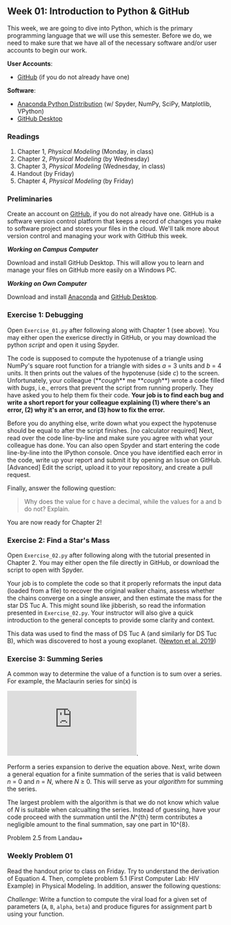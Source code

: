 ## Week 01: Introduction to Python & GitHub

This week, we are going to dive into Python, which is the primary programming
language that we will use this semester. Before we do, we need to make sure that
we have all of the necessary software and/or user accounts to begin our work.

**User Accounts**:
 - [GitHub](https://github.com) (if you do not already have one)

**Software**:
 - [Anaconda Python Distribution](https://www.anaconda.com/distribution/) (w/ Spyder, NumPy, SciPy, Matplotlib, VPython)
 - [GitHub Desktop](https://desktop.github.com/)

### Readings
 1. Chapter 1, _Physical Modeling_ (Monday, in class)
 2. Chapter 2, _Physical Modeling_ (by Wednesday)
 3. Chapter 3, _Physical Modeling_ (Wednesday, in class)
 4. Handout (by Friday)
 5. Chapter 4, _Physical Modeling_ (by Friday)

### Preliminaries

Create an account on [GitHub](https://github.com), if you do not already have one.
GitHub is a software version control platform that keeps a record of changes you
make to software project and stores your files in the cloud. We'll talk more about
version control and managing your work with GitHub this week.

__*Working on Campus Computer*__

Download and install GitHub Desktop. This will allow you to learn
and manage your files on GitHub more easily on a Windows PC.

__*Working on Own Computer*__

Download and install [Anaconda](https://www.anaconda.com/distribution/) and
[GitHub Desktop](https://desktop.github.com/).

### Exercise 1: Debugging

Open `Exercise_01.py` after following along with Chapter 1 (see above). You may
either open the exericse directly in GitHub, or you may download the python
_script_ and open it using Spyder.

The code is supposed to compute the hypotenuse of a triangle using NumPy's square
root function for a triangle with sides *a* = 3 units and *b* = 4 units. It then
prints out the values of the hypotenuse (side *c*) to the screen. Unfortunately,
your colleague (\*\**cough*\*\* me \*\**cough*\*\*) wrote a code filled with *bugs*, i.e.,
errors that prevent the script from running properly. They have asked you to help
them fix their code. __Your job is to find each bug and write a short report for
your colleague explaining (1) where there's an error, (2) why it's an error,
and (3) how to fix the error.__

Before you do anything else, write down what you expect the hypotenuse should be
equal to after the script finishes. [no calculator required] Next, read over the
code line-by-line and make sure you agree with what your colleague has done.
You can also open Spyder and start entering the code line-by-line into the
IPython console. Once you have identified each error in the code, write up your
report and submit it by opening an Issue on GitHub. [Advanced] Edit the script,
upload it to your repository, and create a pull request.

Finally, answer the following question:

> Why does the value for c have a decimal, while the values for a and b do not?
Explain.

You are now ready for Chapter 2!

### Exercise 2: Find a Star's Mass

Open `Exercise_02.py` after following along with the tutorial presented
in Chapter 2. You may either open the file directly in GitHub, or download
the script to open with Spyder.

Your job is to complete the code so that it properly reformats the input
data (loaded from a file) to recover the original walker chains, assess
whether the chains converge on a single answer, and then estimate the
mass for the star DS Tuc A. This might sound like jibberish, so read the
information presented in `Exercise_02.py`. Your instructor will also give
a quick introduction to the general concepts to provide some clarity and
context.

This data was used to find the mass of DS Tuc A (and similarly for DS Tuc B),
which was discovered to host a young exoplanet.
([Newton et al. 2019](https://arxiv.org/abs/1906.10703))

### Exercise 3: Summing Series
A common way to determine the value of a function is to sum over a series.
For example, the Maclaurin series for sin(x) is 

![equation](https://latex.codecogs.com/gif.latex?%5Csin%28x%29%20%3D%20x%20-%20%5Cfrac%7Bx%5E3%7D%7B3%21%7D%20&plus;%20%5Cfrac%7Bx%5E5%7D%7B5%21%7D%20-%20%5Cfrac%7Bx%5E7%7D%7B7%21%7D%20&plus;%20%5Ccdots).

Perform a series expansion to derive the equation above. Next, write down
a general equation for a finite summation of the series that is valid 
between _n_ = 0 and _n_ = _N_, where _N_ ≥ 0. This will serve as your 
_algorithm_ for summing the series.

The largest problem with the algorithm is that we do not know which value
of _N_ is suitable when calcualting the series. Instead of guessing, have
your code proceed with the summation until the _N_^{th} term contributes
a negligible amount to the final summation, say one part in 10^{8}.


Problem 2.5 from Landau+

### Weekly Problem 01

Read the handout prior to class on Friday. Try to understand the derivation
of Equation 4. Then, complete problem 5.1 (First Computer Lab: HIV Example)
in Physical Modeling. In addition, answer the following questions:

_Challenge_: Write a function to compute the viral load for a given set
of parameters (`A`, `B`, `alpha`, `beta`) and produce figures for
assignment part b using your function.
